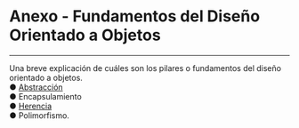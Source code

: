 # Anexo - Fundamentos del Diseño Orientado a Objetos   
____________________________________________________________________________________________
Una breve explicación de cuáles son los pilares o fundamentos del diseño orientado a objetos.   
● [Abstracción](https://github.com/armandopasilis/DOO_UCES/blob/main/DOOAbstraccion.md)   
● Encapsulamiento   
● [Herencia](https://github.com/armandopasilis/DOO_UCES/blob/main/DOOHerencia.md)   
● Polimorfismo.  

